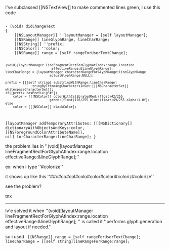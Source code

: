 

I've subclassed [[NSTextView]] to make commented lines green, I use this code

<code>
- (void) didChangeText
{
	[[NSLayoutManager]] ''layoutManager = [self layoutManager];
	[[NSRange]] lineGlyphRange, lineCharRange;
	[[NSString]] ''prefix;
	[[NSColor]] ''color;
	[[NSRange]] range = [self rangeForUserTextChange];
	
	(void)[layoutManager lineFragmentRectForGlyphAtIndex:range.location
                            effectiveRange:&lineGlyphRange];  
	lineCharRange = [layoutManager characterRangeForGlyphRange:lineGlyphRange
                           actualGlyphRange:NULL];
	
	prefix = [[[self string] substringWithRange:lineCharRange]
                  tringByTrimmingCharactersInSet:[[[NSCharacterSet]] whitespaceCharacterSet]];
	if([prefix hasPrefix:@"#"])
		color = [[[NSColor]] colorWithCalibratedRed:(float)42/255
                           green:(float)126/255 blue:(float)49/255 alpha:1.0f];
	else
		color = [[[NSColor]] blackColor];
		
  [layoutManager addTemporaryAttributes:
    [[[NSDictionary]] dictionaryWithObjectsAndKeys:color, [[NSForegroundColorAttributeName]], nil]
              forCharacterRange:lineCharRange];
}
</code>

the problem lies in ''(void)[layoutManager lineFragmentRectForGlyphAtIndex:range.location effectiveRange:&lineGlyphRange];''

ex: when i type ''#colorize''

it shows up like this ''##c#co#col#colo#color#colori#coloriz#colorize''

see the problem?

tnx

----

Iv'e solved it
when ''(void)[layoutManager lineFragmentRectForGlyphAtIndex:range.location effectiveRange:&lineGlyphRange]; '' is called it ''performs glyph generation and layout if needed.''

so i used
<code>
[[NSRange]] range = [self rangeForUserTextChange];
lineCharRange = [[self string]lineRangeForRange:range];
</code>